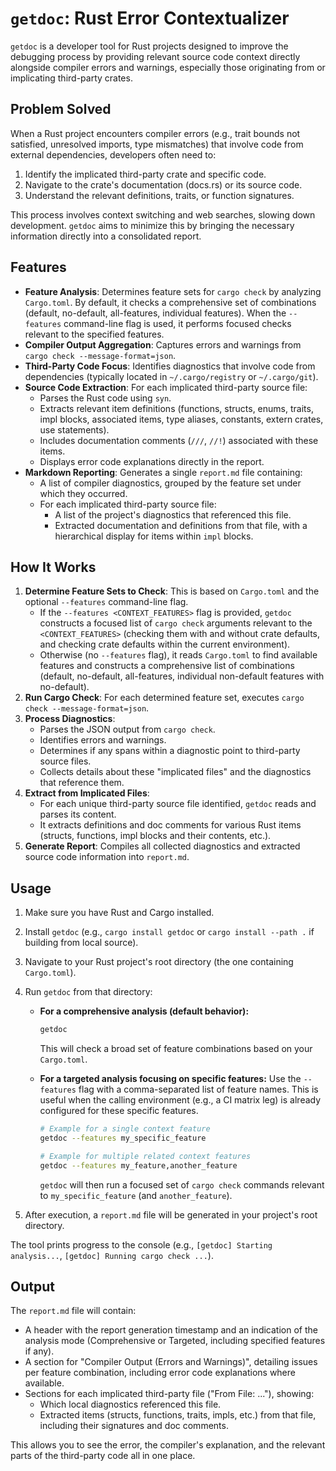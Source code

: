 # `getdoc`: Rust Error Contextualizer

`getdoc` is a developer tool for Rust projects designed to improve the debugging process by providing relevant source code context directly alongside compiler errors and warnings, especially those originating from or implicating third-party crates.

## Problem Solved

When a Rust project encounters compiler errors (e.g., trait bounds not satisfied, unresolved imports, type mismatches) that involve code from external dependencies, developers often need to:
1.  Identify the implicated third-party crate and specific code.
2.  Navigate to the crate's documentation (docs.rs) or its source code.
3.  Understand the relevant definitions, traits, or function signatures.

This process involves context switching and web searches, slowing down development. `getdoc` aims to minimize this by bringing the necessary information directly into a consolidated report.

## Features

* **Feature Analysis**: Determines feature sets for `cargo check` by analyzing `Cargo.toml`. By default, it checks a comprehensive set of combinations (default, no-default, all-features, individual features). When the `--features` command-line flag is used, it performs focused checks relevant to the specified features.
* **Compiler Output Aggregation**: Captures errors and warnings from `cargo check --message-format=json`.
* **Third-Party Code Focus**: Identifies diagnostics that involve code from dependencies (typically located in `~/.cargo/registry` or `~/.cargo/git`).
* **Source Code Extraction**: For each implicated third-party source file:
    * Parses the Rust code using `syn`.
    * Extracts relevant item definitions (functions, structs, enums, traits, impl blocks, associated items, type aliases, constants, extern crates, use statements).
    * Includes documentation comments (`///`, `//!`) associated with these items.
    * Displays error code explanations directly in the report.
* **Markdown Reporting**: Generates a single `report.md` file containing:
    * A list of compiler diagnostics, grouped by the feature set under which they occurred.
    * For each implicated third-party source file:
        * A list of the project's diagnostics that referenced this file.
        * Extracted documentation and definitions from that file, with a hierarchical display for items within `impl` blocks.

## How It Works

1.  **Determine Feature Sets to Check**: This is based on `Cargo.toml` and the optional `--features` command-line flag.
    * If the `--features <CONTEXT_FEATURES>` flag is provided, `getdoc` constructs a focused list of `cargo check` arguments relevant to the `<CONTEXT_FEATURES>` (checking them with and without crate defaults, and checking crate defaults within the current environment).
    * Otherwise (no `--features` flag), it reads `Cargo.toml` to find available features and constructs a comprehensive list of combinations (default, no-default, all-features, individual non-default features with no-default).
2.  **Run Cargo Check**: For each determined feature set, executes `cargo check --message-format=json`.
3.  **Process Diagnostics**:
    * Parses the JSON output from `cargo check`.
    * Identifies errors and warnings.
    * Determines if any spans within a diagnostic point to third-party source files.
    * Collects details about these "implicated files" and the diagnostics that reference them.
4.  **Extract from Implicated Files**:
    * For each unique third-party source file identified, `getdoc` reads and parses its content.
    * It extracts definitions and doc comments for various Rust items (structs, functions, impl blocks and their contents, etc.).
5.  **Generate Report**: Compiles all collected diagnostics and extracted source code information into `report.md`.

## Usage

1.  Make sure you have Rust and Cargo installed.
2.  Install `getdoc` (e.g., `cargo install getdoc` or `cargo install --path .` if building from local source).
3.  Navigate to your Rust project's root directory (the one containing `Cargo.toml`).
4.  Run `getdoc` from that directory:

    * **For a comprehensive analysis (default behavior):**
        ```bash
        getdoc
        ```
        This will check a broad set of feature combinations based on your `Cargo.toml`.

    * **For a targeted analysis focusing on specific features:**
        Use the `--features` flag with a comma-separated list of feature names. This is useful when the calling environment (e.g., a CI matrix leg) is already configured for these specific features.
        ```bash
        # Example for a single context feature
        getdoc --features my_specific_feature

        # Example for multiple related context features
        getdoc --features my_feature,another_feature
        ```
        `getdoc` will then run a focused set of `cargo check` commands relevant to `my_specific_feature` (and `another_feature`).

5.  After execution, a `report.md` file will be generated in your project's root directory.

The tool prints progress to the console (e.g., `[getdoc] Starting analysis...`, `[getdoc] Running cargo check ...`).

## Output

The `report.md` file will contain:
* A header with the report generation timestamp and an indication of the analysis mode (Comprehensive or Targeted, including specified features if any).
* A section for "Compiler Output (Errors and Warnings)", detailing issues per feature combination, including error code explanations where available.
* Sections for each implicated third-party file ("From File: ..."), showing:
    * Which local diagnostics referenced this file.
    * Extracted items (structs, functions, traits, impls, etc.) from that file, including their signatures and doc comments.

This allows you to see the error, the compiler's explanation, and the relevant parts of the third-party code all in one place.
